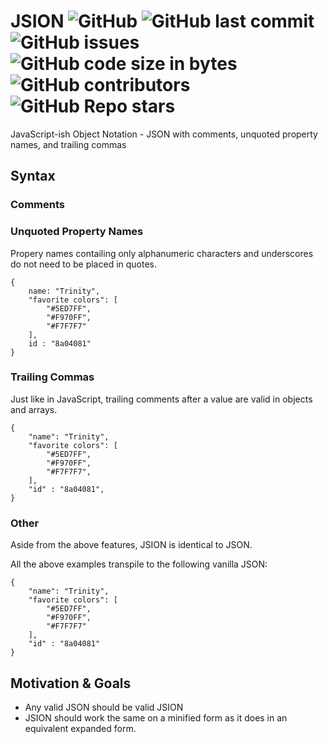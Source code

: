 # JSION ![GitHub](https://img.shields.io/github/license/SteveBeeblebrox/JSION?style=flat-square) ![GitHub last commit](https://img.shields.io/github/last-commit/SteveBeeblebrox/JSION?style=flat-square) ![GitHub issues](https://img.shields.io/github/issues-raw/SteveBeeblebrox/JSION?style=flat-square) ![GitHub code size in bytes](https://img.shields.io/github/languages/code-size/SteveBeeblebrox/JSION?style=flat-square) ![GitHub contributors](https://img.shields.io/github/contributors/SteveBeeblebrox/JSION?color=007EC6&style=flat-square) ![GitHub Repo stars](https://img.shields.io/github/stars/SteveBeeblebrox/JSION?style=flat-square)
JavaScript-ish Object Notation - JSON with comments, unquoted property names, and trailing commas
## Syntax
### Comments
### Unquoted Property Names
Propery names contailing only alphanumeric characters and underscores do not need to be placed in quotes.
```
{
    name: "Trinity",
    "favorite colors": [
        "#5ED7FF",
        "#F970FF",
        "#F7F7F7"
    ],
    id : "8a04081"
}
```
### Trailing Commas
Just like in JavaScript, trailing comments after a value are valid in objects and arrays.
```
{
    "name": "Trinity",
    "favorite colors": [
        "#5ED7FF",
        "#F970FF",
        "#F7F7F7",
    ],
    "id" : "8a04081",
}
```
### Other
Aside from the above features, JSION is identical to JSON.

All the above examples transpile to the following vanilla JSON:
```
{
    "name": "Trinity",
    "favorite colors": [
        "#5ED7FF",
        "#F970FF",
        "#F7F7F7"
    ],
    "id" : "8a04081"
}
```

<!-- + Comments start with a `#` and may contain any characters except `"/[]{},:` and the words `true`, `false`, `null`, or a numerical literal. To include any reserved characters or words in comments, include a backslash in front to escape them. To escape words, a backslash is only needed before the first character. Words must be escaped even if part of another word (For example, the `false` in `falsetto` must be still escaped).
+ Unlike in other implementations, JSION comments do not necessarily go until the end of the line. JSION comments stop at the first unescaped forbidden character.
+ `#`s in keys and string values are treaded literally and do not form comments.
### Examples
```
{
    # User Profile JSION
    "Name": "Trinity",
    "Favorite Colors": [
        "#5ED7FF", # Blue
        "#F970FF", # Pink
        "#F7F7F7"  # White
    ],
    "id": # A user ID like \1234 56789,
    "Phone #": "+10000000000", # Not my real #
    # This isn't real either "email": "user@example.com"
}
```
```
{ # User Profile JSION "Name": "Trinity", "Favorite Colors": ["#5ED7FF", # Blue "#F970FF", # Pink "#F7F7F7" # White], "id": # A user ID like \1234 56789, "Phone #": "+10000000000", # Not my real # # This isn't real either "email": "user@example.com" }
```-->
## Motivation & Goals
+ Any valid JSON should be valid JSION
+ JSION should work the same on a minified form as it does in an equivalent expanded form.
